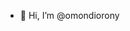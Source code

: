 - 👋 Hi, I’m @omondiorony
<!---
omondiorony/omondiorony is a ✨ special ✨ repository because its `README.md` (this file) appears on your GitHub profile.
You can click the Preview link to take a look at your changes.
--->
